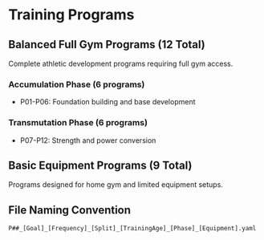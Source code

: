 # Training Programs

## Balanced Full Gym Programs (12 Total)
Complete athletic development programs requiring full gym access.

### Accumulation Phase (6 programs)
- P01-P06: Foundation building and base development

### Transmutation Phase (6 programs)  
- P07-P12: Strength and power conversion

## Basic Equipment Programs (9 Total)
Programs designed for home gym and limited equipment setups.

## File Naming Convention
`P##_[Goal]_[Frequency]_[Split]_[TrainingAge]_[Phase]_[Equipment].yaml`
